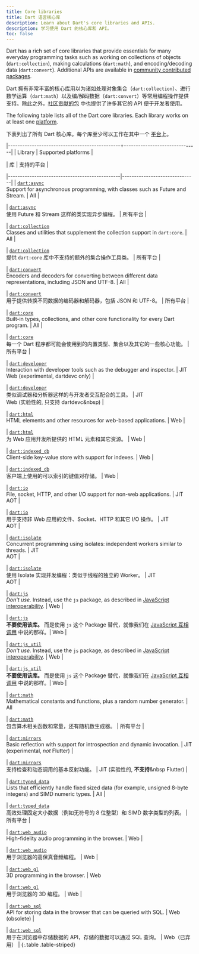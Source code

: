 ```yaml
---
title: Core libraries
title: Dart 语言核心库
description: Learn about Dart's core libraries and APIs.
description: 学习使用 Dart 的核心库和 API。
toc: false
---
```


Dart has a rich set of core libraries that provide essentials for many everyday
programming tasks such as working on collections of objects
(`dart:collection`), making calculations (`dart:math`), and encoding/decoding
data (`dart:convert`). Additional APIs are available in
[community contributed packages](/guides/libraries/useful-libraries).

Dart 拥有非常丰富的核心库用以为诸如处理对象集合（`dart:collection`）、进行数学运算（`dart:math`）以及编/解码数据（`dart:convert`）等常用编程操作提供支持。除此之外，[社区贡献的包](/guides/libraries/useful-libraries) 中也提供了许多其它的 API 便于开发者使用。

The following table lists all of the Dart core libraries.
Each library works on at least one [platform](/platforms).

下表列出了所有 Dart 核心库。每个库至少可以工作在其中一个 [平台](/platforms)上。

<div class="table-wrapper" markdown="1">
|-----------------------------------------------+-------------------------------|
| Library                                       | Supported platforms   |

| 库                                            |        支持的平台       |

|-----------------------------------------------|-------------------------------|
| [`dart:async`][dart-async]              <br> Support for asynchronous programming, with classes such as Future and Stream. | All |

| [`dart:async`][dart-async]              <br> 使用 Future 和 Stream 这样的类实现异步编程。                                       | 所有平台 |

| [`dart:collection`][dart-collection]    <br> Classes and utilities that supplement the collection support in `dart:core`. | All |

| [`dart:collection`][dart-collection]    <br> 提供 `dart:core` 库中不支持的额外的集合操作工具类。                                  | 所有平台 |

| [`dart:convert`][dart-convert]          <br> Encoders and decoders for converting between different data representations, including JSON and UTF-8. | All |

| [`dart:convert`][dart-convert]          <br> 用于提供转换不同数据的编码器和解码器，包括 JSON 和 UTF-8。                            | 所有平台 |

| [`dart:core`][dart-core]                <br> Built-in types, collections, and other core functionality for every Dart program. | All |

| [`dart:core`][dart-core]                <br> 每一个 Dart 程序都可能会使用到的内置类型、集合以及其它的一些核心功能。                   | 所有平台 |

| [`dart:developer`][dart-developer]      <br> Interaction with developer tools such as the debugger and inspector. | JIT<br>Web (experimental, dartdevc&nbsp;only) |

| [`dart:developer`][dart-developer]      <br> 类似调试器和分析器这样的与开发者交互配合的工具。                                      | JIT<br>Web (实验性的, 只支持 dartdevc&nbsp) |

| [`dart:html`][dart-html]                <br> HTML elements and other resources for web-based applications. | Web |

| [`dart:html`][dart-html]                <br> 为 Web 应用开发所提供的 HTML 元素和其它资源。                                       | Web |

| [`dart:indexed_db`][dart-indexed_db]    <br> Client-side key-value store with support for indexes. | Web |

| [`dart:indexed_db`][dart-indexed_db]    <br> 客户端上使用的可以索引的键值对存储。                                                | Web |

| [`dart:io`][dart-io]                    <br> File, socket, HTTP, and other I/O support for non-web applications. | JIT<br>AOT |

| [`dart:io`][dart-io]                    <br> 用于支持非 Web 应用的文件、Socket、HTTP 和其它 I/O 操作。                           | JIT<br>AOT |

| [`dart:isolate`][dart-isolate]          <br> Concurrent programming using isolates: independent workers similar to threads. | JIT<br>AOT |

| [`dart:isolate`][dart-isolate]          <br> 使用 Isolate 实现并发编程：类似于线程的独立的 Worker。                              | JIT<br>AOT |

| [`dart:js`][dart-js]                    <br> _Don't use._ Instead, use the `js` package, as described in [JavaScript interoperability][]. | Web |

| [`dart:js`][dart-js]                    <br> **不要使用该库。** 而是使用 `js` 这个 Package 替代，就像我们在 [JavaScript 互相调用][JavaScript interoperability] 中说的那样。| Web |

| [`dart:js_util`][dart-js_util]                    <br> _Don't use._ Instead, use the `js` package, as described in [JavaScript interoperability][]. | Web |

| [`dart:js_util`][dart-js_util]          <br> **不要使用该库。** 而是使用 `js` 这个 Package 替代，就像我们在 [JavaScript 互相调用][JavaScript interoperability] 中说的那样。| Web |

| [`dart:math`][dart-math]                <br> Mathematical constants and functions, plus a random number generator. | All

| [`dart:math`][dart-math]                <br> 包含算术相关函数和常量，还有随机数生成器。                                          | 所有平台 |

| [`dart:mirrors`][dart-mirrors]          <br> Basic reflection with support for introspection and dynamic invocation. | JIT (experimental, _not_&nbsp;Flutter) |

| [`dart:mirrors`][dart-mirrors]          <br> 支持检查和动态调用的基本反射功能。                                                | JIT (实验性的, **不支持**&nbsp Flutter) |

| [`dart:typed_data`][dart-typed_data]    <br> Lists that efficiently handle fixed sized data (for example, unsigned 8-byte integers) and SIMD numeric types. | All |

| [`dart:typed_data`][dart-typed_data]    <br> 高效处理固定大小数据（例如无符号的 8 位整型）和 SIMD 数字类型的列表。                 | 所有平台 |

| [`dart:web_audio`][dart-web_audio]      <br> High-fidelity audio programming in the browser. | Web |

| [`dart:web_audio`][dart-web_audio]      <br> 用于浏览器的高保真音频编程。                                                    | Web |

| [`dart:web_gl`][dart-web_gl]            <br> 3D programming in the browser. | Web

| [`dart:web_gl`][dart-web_gl]            <br> 用于浏览器的 3D 编程。                                                        | Web |

| [`dart:web_sql`][dart-web_sql]          <br> API for storing data in the browser that can be queried with SQL. | Web (obsolete) |

| [`dart:web_sql`][dart-web_sql]          <br> 用于在浏览器中存储数据的 API，存储的数据可以通过 SQL 查询。                         | Web（已弃用） |
{:.table .table-striped}
</div>

[dart-async]: {{site.dart_api}}/{{site.data.pkg-vers.SDK.channel}}/dart-async/dart-async-library.html
[dart-collection]: {{site.dart_api}}/{{site.data.pkg-vers.SDK.channel}}/dart-collection/dart-collection-library.html
[dart-convert]: {{site.dart_api}}/{{site.data.pkg-vers.SDK.channel}}/dart-convert/dart-convert-library.html
[dart-core]: {{site.dart_api}}/{{site.data.pkg-vers.SDK.channel}}/dart-core/dart-core-library.html
[dart-developer]: {{site.dart_api}}/{{site.data.pkg-vers.SDK.channel}}/dart-developer/dart-developer-library.html
[dart-math]: {{site.dart_api}}/{{site.data.pkg-vers.SDK.channel}}/dart-math/dart-math-library.html
[dart-collection]: {{site.dart_api}}/{{site.data.pkg-vers.SDK.channel}}/dart-collection/dart-collection-library.html
[dart-typed_data]: {{site.dart_api}}/{{site.data.pkg-vers.SDK.channel}}/dart-typed_data/dart-typed_data-library.html
[dart-cli]: {{site.dart_api}}/{{site.data.pkg-vers.SDK.channel}}/dart-cli/dart-cli-library.html
[dart-io]: {{site.dart_api}}/{{site.data.pkg-vers.SDK.channel}}/dart-io/dart-io-library.html
[dart-isolate]: {{site.dart_api}}/{{site.data.pkg-vers.SDK.channel}}/dart-isolate/dart-isolate-library.html
[dart-mirrors]: {{site.dart_api}}/{{site.data.pkg-vers.SDK.channel}}/dart-mirrors/dart-mirrors-library.html
[dart-html]: {{site.dart_api}}/{{site.data.pkg-vers.SDK.channel}}/dart-html/dart-html-library.html
[dart-indexed_db]: {{site.dart_api}}/{{site.data.pkg-vers.SDK.channel}}/dart-indexed_db/dart-indexed_db-library.html
[dart-js]: {{site.dart_api}}/{{site.data.pkg-vers.SDK.channel}}/dart-js/dart-js-library.html
[dart-js_util]: {{site.dart_api}}/{{site.data.pkg-vers.SDK.channel}}/dart-js_util/dart-js_util-library.html
[dart-svg]: {{site.dart_api}}/{{site.data.pkg-vers.SDK.channel}}/dart-svg/dart-svg-library.html
[dart-web_audio]: {{site.dart_api}}/{{site.data.pkg-vers.SDK.channel}}/dart-web_audio/dart-web_audio-library.html
[dart-web_gl]: {{site.dart_api}}/{{site.data.pkg-vers.SDK.channel}}/dart-web_gl/dart-web_gl-library.html
[dart-web_sql]: {{site.dart_api}}/{{site.data.pkg-vers.SDK.channel}}/dart-web_sql/dart-web_sql-library.html
[JavaScript interoperability]: /web/js-interop
